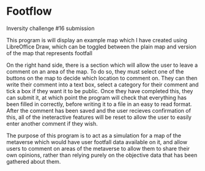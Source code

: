 # Footflow
Inversity challenge #16 submission

This program is will display an example map which I have created using LibreOffice Draw, which can be toggled between the plain map and version of the map that represents footfall

On the right hand side, there is a section which will allow the user to leave a comment on an area of the map.
To do so, they must select one of the buttons on the map to decide which location to comment on.
They can then write their comment into a text box, select a category for their comment and tick a box if they want it to be public.
Once they have completed this, they can submit it, at which point the program will check that everything has been filled in correctly, before writing it to a file in an easy to read format.
After the comment has been saved and the user recieves confirmation of this, all of the ineteractive features will be reset to allow the user to easily enter another comment if they wish.

The purpose of this program is to act as a simulation for a map of the metaverse which would have user footfall data available on it, and allow users to comment on areas of the metaverse to allow them to share their own opinions, rather than relying purely on the objective data that has been gathered about them.
